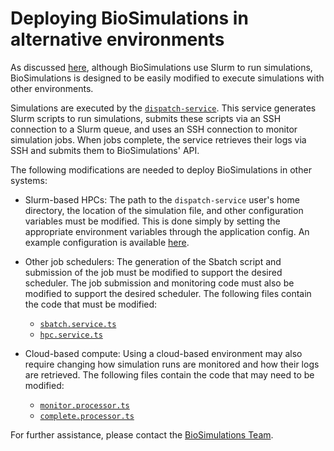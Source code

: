 # Deploying BioSimulations in alternative environments

As discussed [here](./philosophy.md), although BioSimulations use Slurm to run simulations, BioSimulations is designed to be easily modified to execute simulations with other environments.

Simulations are executed by the [`dispatch-service`](https://github.com/biosimulations/biosimulations/tree/dev/apps/dispatch-service/src). This service generates Slurm scripts to run simulations, submits these scripts via an SSH connection to a Slurm queue, and uses an SSH connection to monitor simulation jobs. When jobs complete, the service retrieves their logs via SSH and submits them to BioSimulations' API. 

The following modifications are needed to deploy BioSimulations in other systems:

- Slurm-based HPCs: The path to the `dispatch-service` user's home directory, the location of the simulation file, and other configuration variables must be modified. This is done simply by setting the appropriate environment variables through the application config. An example configuration is available [here](https://github.com/biosimulations/deployment/blob/main/config/prod/dispatch-service/config.env).

- Other job schedulers: The generation of the Sbatch script and submission of the job must be modified to support the desired scheduler. The job submission and monitoring code must also be modified to support the desired scheduler. The following files contain the code that must be modified:
    - [`sbatch.service.ts`](https://github.com/biosimulations/biosimulations/blob/dev/apps/dispatch-service/src/app/services/sbatch/sbatch.service.ts)
    - [`hpc.service.ts`](https://github.com/biosimulations/biosimulations/blob/dev/apps/dispatch-service/src/app/services/hpc/hpc.service.ts)

- Cloud-based compute: Using a cloud-based environment may also require changing how simulation runs are monitored and how their logs are retrieved. The following files contain the code that may need to be modified:
    - [`monitor.processor.ts`](https://github.com/biosimulations/biosimulations/blob/dev/apps/dispatch-service/src/app/submission/monitor.processor.ts)
    - [`complete.processor.ts`](https://github.com/biosimulations/biosimulations/blob/dev/apps/dispatch-service/src/app/submission/complete.processor.ts)

For further assistance, please contact the [BioSimulations Team](mailto:info@biosimulations.org).
